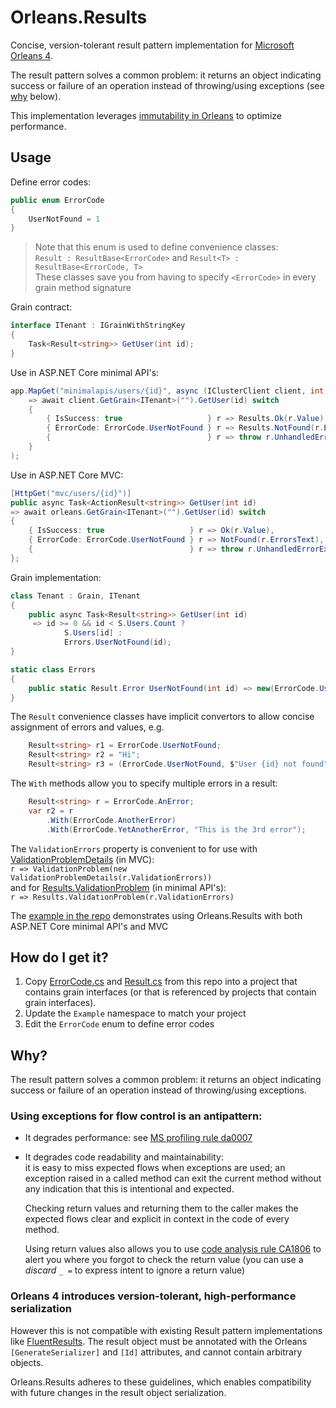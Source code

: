# Orleans.Results
Concise, version-tolerant result pattern implementation for [Microsoft Orleans 4](https://github.com/dotnet/orleans/releases/tag/v4.0.0-preview1).

The result pattern solves a common problem: it returns an object indicating success or failure of an operation instead of throwing/using exceptions (see [why](#why) below).

This implementation leverages [immutability in Orleans](https://github.com/dotnet/orleans/blob/b7bb116ba4f98b64428d449d26f20ea37d3501b6/src/Orleans.Serialization.Abstractions/Annotations.cs#L430) to optimize performance.

## Usage

Define error codes:
```csharp
public enum ErrorCode
{
    UserNotFound = 1
}
```
> Note that this enum is used to define convenience classes:<br />`Result : ResultBase<ErrorCode>` and `Result<T> : ResultBase<ErrorCode, T>`<br />These classes save you from having to specify `<ErrorCode>` in every grain method signature

Grain contract:
```csharp
interface ITenant : IGrainWithStringKey
{
    Task<Result<string>> GetUser(int id);
}
```
Use in ASP.NET Core minimal API's:
```csharp
app.MapGet("minimalapis/users/{id}", async (IClusterClient client, int id)
    => await client.GetGrain<ITenant>("").GetUser(id) switch
    {
        { IsSuccess: true                   } r => Results.Ok(r.Value),
        { ErrorCode: ErrorCode.UserNotFound } r => Results.NotFound(r.ErrorsText),
        {                                   } r => throw r.UnhandledErrorException()
    }
);
```
Use in ASP.NET Core MVC:
```csharp
[HttpGet("mvc/users/{id}")]
public async Task<ActionResult<string>> GetUser(int id)
=> await orleans.GetGrain<ITenant>("").GetUser(id) switch
{
    { IsSuccess: true                   } r => Ok(r.Value),
    { ErrorCode: ErrorCode.UserNotFound } r => NotFound(r.ErrorsText),
    {                                   } r => throw r.UnhandledErrorException()
};
```
Grain implementation:
```csharp
class Tenant : Grain, ITenant
{
    public async Task<Result<string>> GetUser(int id)
     => id >= 0 && id < S.Users.Count ?
            S.Users[id] :
            Errors.UserNotFound(id); 
}

static class Errors
{
    public static Result.Error UserNotFound(int id) => new(ErrorCode.UserNotFound, $"User {id} not found");
}
```

The `Result` convenience classes have implicit convertors to allow concise assignment of errors and values, e.g.
```csharp
    Result<string> r1 = ErrorCode.UserNotFound;
    Result<string> r2 = "Hi";
    Result<string> r3 = (ErrorCode.UserNotFound, $"User {id} not found");
```
The `With` methods allow you to specify multiple errors in a result:
```csharp
    Result<string> r = ErrorCode.AnError;
    var r2 = r
        .With(ErrorCode.AnotherError)
        .With(ErrorCode.YetAnotherError, "This is the 3rd error");
```
The `ValidationErrors` property is convenient to for use with [ValidationProblemDetails](https://docs.microsoft.com/en-us/dotnet/api/microsoft.aspnetcore.mvc.validationproblemdetails?view=aspnetcore-6.0) (in MVC):<br>
`r => ValidationProblem(new ValidationProblemDetails(r.ValidationErrors))`<br />
and for [Results.ValidationProblem](https://docs.microsoft.com/en-us/dotnet/api/microsoft.aspnetcore.http.results.validationproblem?view=aspnetcore-6.0) (in minimal API's):<br />
`r => Results.ValidationProblem(r.ValidationErrors)`

The [example in the repo](https://github.com/Applicita/Orleans.Results/tree/main/src/Example) demonstrates using Orleans.Results with both ASP.NET Core minimal API's and MVC

## How do I get it?
1) Copy [ErrorCode.cs](https://github.com/Applicita/Orleans.Results/blob/main/src/ErrorCode.cs) and [Result.cs](https://github.com/Applicita/Orleans.Results/blob/main/src/Result.cs) from this repo into a project that contains grain interfaces (or that is referenced by projects that contain grain interfaces).
2) Update the `Example` namespace to match your project
3) Edit the `ErrorCode` enum to define error codes

## Why?
The result pattern solves a common problem: it returns an object indicating success or failure of an operation instead of throwing/using exceptions.

### Using exceptions for flow control is an antipattern:
- It degrades performance: see [MS profiling rule da0007](https://docs.microsoft.com/en-us/visualstudio/profiling/da0007-avoid-using-exceptions-for-control-flow)
- It degrades code readability and maintainability:<br />it is easy to miss expected flows when exceptions are used; an exception raised in a called method can exit the current method without any indication that this is intentional and expected.

  Checking return values and returning them to the caller makes the expected flows clear and explicit in context in the code of every method.

  Using return values also allows you to use [code analysis rule CA1806](https://docs.microsoft.com/en-us/dotnet/fundamentals/code-analysis/quality-rules/ca1806) to alert you where you forgot to check the return value (you can use a *discard* `_ =` to express intent to ignore a return value)

### Orleans 4 introduces version-tolerant, high-performance serialization
However this is not compatible with existing Result pattern implementations like [FluentResults](https://github.com/altmann/FluentResults). The result object must be annotated with the Orleans `[GenerateSerializer]` and `[Id]` attributes, and cannot contain arbitrary objects.

Orleans.Results adheres to these guidelines, which enables compatibility with future changes in the result object serialization.